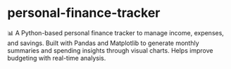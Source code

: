 # personal-finance-tracker
📊 A Python-based personal finance tracker to manage income, expenses, and savings. Built with Pandas and Matplotlib to generate monthly summaries and spending insights through visual charts. Helps improve budgeting with real-time analysis.
